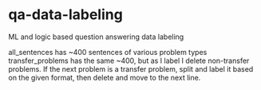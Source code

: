# qa-data-labeling
ML and logic based question answering data labeling

all_sentences has ~400 sentences of various problem types
transfer_problems has the same ~400, but as I label I delete non-transfer problems. 
If the next problem is a transfer problem, split and label it based on the given format, then delete and move to the next line.
